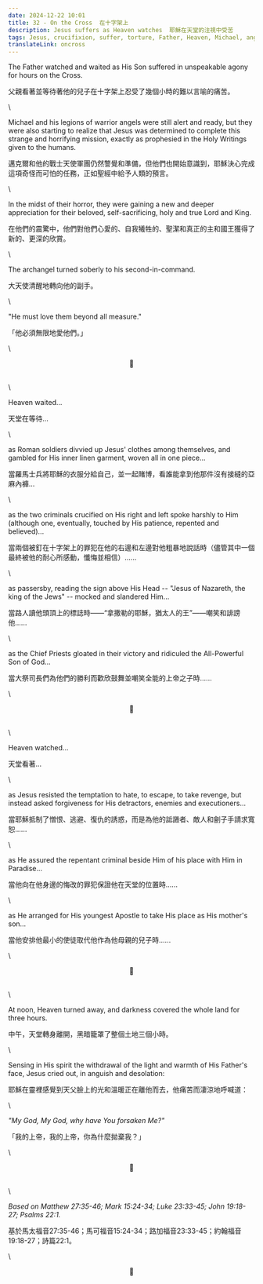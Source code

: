 ```yaml
---
date: 2024-12-22 10:01
title: 32 - On the Cross  在十字架上
description: Jesus suffers as Heaven watches  耶穌在天堂的注視中受苦
tags: Jesus, crucifixion, suffer, torture, Father, Heaven, Michael, angel, warrior, demon
translateLink: oncross
---
```


The Father watched and waited as His Son suffered in unspeakable agony for hours on the Cross. 

父親看著並等待著他的兒子在十字架上忍受了幾個小時的難以言喻的痛苦。

\

Michael and his legions of warrior angels were still alert and ready, but they were also starting to realize that Jesus was determined to complete this strange and horrifying mission, exactly as prophesied in the Holy Writings given to the humans. 

邁克爾和他的戰士天使軍團仍然警覺和準備，但他們也開始意識到，耶穌決心完成這項奇怪而可怕的任務，正如聖經中給予人類的預言。

\

In the midst of their horror, they were gaining a new and deeper appreciation for their beloved, self-sacrificing, holy and true Lord and King. 

在他們的震驚中，他們對他們心愛的、自我犧牲的、聖潔和真正的主和國王獲得了新的、更深的欣賞。

\

The archangel turned soberly to his second-in-command.

大天使清醒地轉向他的副手。

\

"He must love them beyond all measure."

「他必須無限地愛他們。」

\

<center>💠</center>

\
\

Heaven waited...

天堂在等待...

\

as Roman soldiers divvied up Jesus' clothes among themselves, and gambled for His inner linen garment, woven all in one piece...

當羅馬士兵將耶穌的衣服分給自己，並一起賭博，看誰能拿到他那件沒有接縫的亞麻內褲…

\

as the two criminals crucified on His right and left spoke harshly to Him (although one, eventually, touched by His patience, repented and believed)...

當兩個被釘在十字架上的罪犯在他的右邊和左邊對他粗暴地說話時（儘管其中一個最終被他的耐心所感動，懺悔並相信）......

\

as passersby, reading the sign above His Head -- "Jesus of Nazareth, the king of the Jews" -- mocked and slandered Him...

當路人讀他頭頂上的標誌時——“拿撒勒的耶穌，猶太人的王”——嘲笑和誹謗他......

\

as the Chief Priests gloated in their victory and ridiculed the All-Powerful Son of God...

當大祭司長們為他們的勝利而歡欣鼓舞並嘲笑全能的上帝之子時......

\

<center>💠</center>

\
\

Heaven watched...

天堂看著...

\

as Jesus resisted the temptation to hate, to escape, to take revenge, but instead asked forgiveness for His detractors, enemies and executioners...

當耶穌抵制了憎恨、逃避、復仇的誘惑，而是為他的詆譭者、敵人和劊子手請求寬恕......

\

as He assured the repentant criminal beside Him of his place with Him in Paradise...

當他向在他身邊的悔改的罪犯保證他在天堂的位置時......

\

as He arranged for His youngest Apostle to take His place as His mother's son...

當他安排他最小的使徒取代他作為他母親的兒子時......

\

<center>💠</center>

\
\

At noon, Heaven turned away, and darkness covered the whole land for three hours. 

中午，天堂轉身離開，黑暗籠罩了整個土地三個小時。

\

Sensing in His spirit the withdrawal of the light and warmth of His Father's face, Jesus cried out, in anguish and desolation:

耶穌在靈裡感覺到天父臉上的光和溫暖正在離他而去，他痛苦而淒涼地呼喊道：

\

*"My God, My God, why have You forsaken Me?"*

「我的上帝，我的上帝，你為什麼拋棄我？」

\

<center>💠</center>

\
\

*Based on Matthew 27:35-46; Mark 15:24-34; Luke 23:33-45; John 19:18-27; Psalms 22:1.*

基於馬太福音27:35-46；馬可福音15:24-34；路加福音23:33-45；約翰福音19:18-27；詩篇22:1。

\

<center>💠</center>
